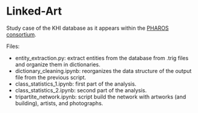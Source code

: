 # Linked-Art

Study case of the KHI database as it appears within the [PHAROS consortium](http://pharosartresearch.org/home).  

Files:  
- entity_extraction.py: extract entities from the database from .trig files and organize them in dictionaries.  
- dictionary_cleaning.ipynb: reorganizes the data structure of the output file from the previous script.  
- class_statistics_1.ipynb: first part of the analysis.  
- class_statistics_2.ipynb: second part of the analysis.  
- tripartite_network.ipynb: script build the network with artworks (and building), artists, and photographs.  
